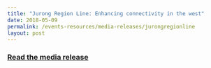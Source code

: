 ```yaml
---
title: "Jurong Region Line: Enhancing connectivity in the west"
date: 2018-05-09
permalink: /events-resources/media-releases/jurongregionline
layout: post
---
```




<h3 style="color:#124596; font-weight:bold;"><a href="https://www.lta.gov.sg/content/ltagov/en/newsroom/2018/5/2/joint-news-release-by-the-land-transport-authority-lta-sla---jurong-region-line-enhancing-connectivity-in-the-west.html">Read the media release</a></h3>